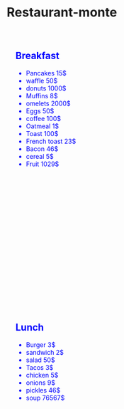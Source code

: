 # Restaurant-monte
<html lang="en-US">
<div style="width:400px; height:550px; padding:20px; color:blue; background-image:url(https://www.publicdomainpictures.net/pictures/300000/velka/breakfast-plate.jpg); background-repeat:repeat-y; margin-bottom:20px;">
   <h2>Breakfast</h2>
   <ul style="property: value;"> 
    <li>Pancakes 15$</li>
    <li>waffle 50$</li> 
    <li>donuts 1000$</li>
    <li>Muffins 8$</li>
    <li>omelets 2000$</li>
    <li>Eggs 50$</li>
    <li>coffee 100$</li>
    <li>Oatmeal 1$</li>
    <li>Toast 100$</li>
    <li>French toast 23$</li>
    <li>Bacon 46$</li>
    <li>cereal 5$</li> 
    <li>Fruit 1029$</li>
   </ul>
</div>
   <div  style="width:400px; height:550px; padding:20px; color:blue; background-image:url(https://encrypted-tbn0.gstatic.com/images?q=tbn:ANd9GcR7BICx0oE8QgtSCV1tTf_w2qKKMdlCR3SGmg&s); background-repeat:repeat-y; margin-bottom:20px;">
      <h2>Lunch</h2>
      <ul style="property: value;">
         <li>Burger 3$</li> 
         <li>sandwich 2$</li>
         <li>salad 50$</li>
         <li>Tacos 3$</li>
         <li>chicken 5$</li>
         <li>onions 9$</li>
         <li>pickles 46$</li>
         <li>soup 76567$</li>
      </ul>
   </div>
</html>
